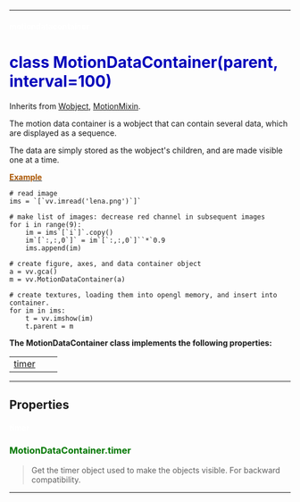 
---

#### <font color='#FFF'>motiondatacontainer</font> ####
# <font color='#00B'>class MotionDataContainer(parent, interval=100)</font> #

Inherits from [Wobject](cls_Wobject.md), [MotionMixin](cls_MotionMixin.md).

The motion data container is a wobject that can contain several data, which are displayed as a sequence.

The data are simply stored as the wobject's children, and are made visible one at a time.

<b><u><font color='#A50'>Example</font></u></b><br />
```
# read image
ims = `[`vv.imread('lena.png')`]`

# make list of images: decrease red channel in subsequent images
for i in range(9):
    im = ims`[`i`]`.copy()
    im`[`:,:,0`]` = im`[`:,:,0`]``*`0.9
    ims.append(im)

# create figure, axes, and data container object
a = vv.gca()
m = vv.MotionDataContainer(a)

# create textures, loading them into opengl memory, and insert into container.
for im in ims:
    t = vv.imshow(im)
    t.parent = m

```


**The MotionDataContainer class implements the following properties:**<br /><table cellpadding='10px'><tr>
<td valign='top'>
<a href='#timer.md'>timer</a><br /></td>
<td valign='top'>
</td>
<td valign='top'>
</td>
</tr></table>



---


## Properties ##

#### <font color='#FFF'>timer</font> ####
### <font color='#070'>MotionDataContainer.timer</font> ###

> Get the timer object used to make the objects visible.  For backward compatibility.



---

